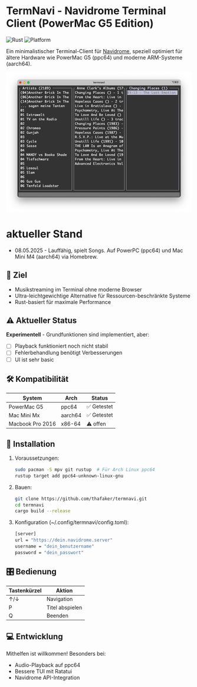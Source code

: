 # TermNavi - Navidrome Terminal Client (PowerMac G5 Edition)

![Rust](https://img.shields.io/badge/Rust-1.70+-orange)
![Platform](https://img.shields.io/badge/Platform-ppc64%20%7C%20aarch64-lightgrey)

Ein minimalistischer Terminal-Client für [Navidrome](https://www.navidrome.org/), speziell optimiert für ältere Hardware wie PowerMac G5 (ppc64) und moderne ARM-Systeme (aarch64).

![TermNavi Terminal Navidrome Client](termnavi.png)

# aktueller Stand
* 08.05.2025 - Lauffähig, spielt Songs. Auf PowerPC (ppc64) und Mac Mini M4 (aarch64) via Homebrew.

## 🎯 Ziel
- Musikstreaming im Terminal ohne moderne Browser
- Ultra-leichtgewichtige Alternative für Ressourcen-beschränkte Systeme
- Rust-basiert für maximale Performance

## ⚠️ Aktueller Status
**Experimentell** - Grundfunktionen sind implementiert, aber:
- [ ] Playback funktioniert noch nicht stabil
- [ ] Fehlerbehandlung benötigt Verbesserungen
- [ ] UI ist sehr basic

## 🛠️ Kompatibilität
| System       | Arch     | Status      |
|--------------|----------|-------------|
| PowerMac G5  | ppc64    | ✅ Getestet |
| Mac Mini Mx  | aarch64  | ✅ Getestet |
| Macbook Pro 2016  | x86-64  | ⚠️ offen |

## 🚀 Installation
1. Voraussetzungen:
   ```bash
   sudo pacman -S mpv git rustup  # Für Arch Linux ppc64
   rustup target add ppc64-unknown-linux-gnu

2. Bauen:
	```bash
	git clone https://github.com/thafaker/termnavi.git
	cd termnavi
	cargo build --release

3. Konfiguration (~/.config/termnavi/config.toml):
	```bash
	[server]
	url = "https://dein.navidrome.server"
	username = "dein_benutzername"
	password = "dein_passwort"

## 🎛️ Bedienung

Tastenkürzel  |	Aktion  		 |
---------|-------------------------------|
↑/↓	 |	Navigation		 |
P	 |	Titel abspielen		 |
Q	 |	Beenden			 |

## 💻 Entwicklung

Mithelfen ist willkommen! Besonders bei:

* Audio-Playback auf ppc64
* Bessere TUI mit Ratatui
* Navidrome API-Integration

